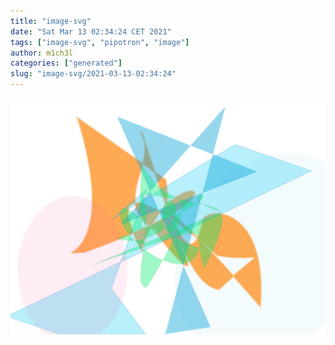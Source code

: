 ```yaml
---
title: "image-svg"
date: "Sat Mar 13 02:34:24 CET 2021"
tags: ["image-svg", "pipotron", "image"]
author: m1ch3l
categories: ["generated"]
slug: "image-svg/2021-03-13-02:34:24"
---
```


![](image.svg)
